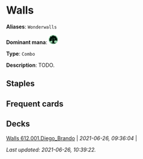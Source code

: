 # Walls

**Aliases**: `Wonderwalls`

**Dominant mana**: <img src="../resources/images/mana/G.png" width="25"/>

**Type**: `Combo`

**Description**: TODO.

## **Staples**



## **Frequent cards**



## **Decks**

[Walls 612.001.Diego_Brando](https://deckstats.net/decks/181430/2125467-walls-612-001-diego-brando) | *2021-06-26, 09:36:04* |   


*Last updated: 2021-06-26, 10:39:22.*
